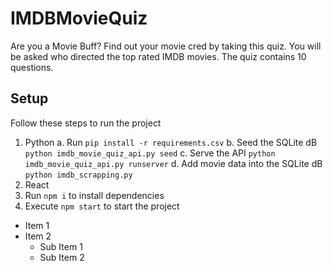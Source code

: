 # IMDBMovieQuiz
Are you a Movie Buff? Find out your movie cred by taking this quiz. You will be asked who directed the top rated IMDB movies. The quiz contains 10 questions.

## Setup
Follow these steps to run the project

1. Python
  a. Run `pip install -r requirements.csv`
  b. Seed the SQLite dB `python imdb_movie_quiz_api.py seed`
  c. Serve the API `python imdb_movie_quiz_api.py runserver`
  d. Add movie data into the SQLite dB `python imdb_scrapping.py`
6. React 
  7. Run `npm i` to install dependencies
  8. Execute `npm start` to start the project

* Item 1
* Item 2
  * Sub Item 1
  * Sub Item 2
